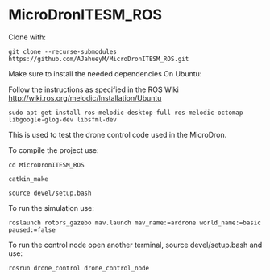 # MicroDronITESM_ROS
Clone with:
```
git clone --recurse-submodules https://github.com/AJahueyM/MicroDronITESM_ROS.git
```
Make sure to install the needed dependencies
On Ubuntu: 

Follow the instructions as specified in the ROS Wiki http://wiki.ros.org/melodic/Installation/Ubuntu
```
sudo apt-get install ros-melodic-desktop-full ros-melodic-octomap libgoogle-glog-dev libsfml-dev 
```

This is used to test the drone control code used in the MicroDron.

To compile the project use:
```
cd MicroDronITESM_ROS
```
```
catkin_make
```
```
source devel/setup.bash
```
To run the simulation use:
```
roslaunch rotors_gazebo mav.launch mav_name:=ardrone world_name:=basic paused:=false
```

To run the control node open another terminal, source devel/setup.bash and use:
```
rosrun drone_control drone_control_node
```
